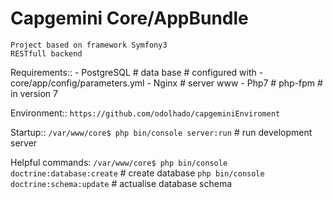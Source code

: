 Capgemini Core/AppBundle
========================
    Project based on framework Symfony3
    RESTfull backend


Requirements::
    - PostgreSQL # data base # configured with - core/app/config/parameters.yml
    - Nginx      # server www 
    - Php7       # php-fpm # in version 7


Environment::
    ``` https://github.com/odolhado/capgeminiEnviroment ```

Startup::
    ``` /var/www/core$ php bin/console server:run ```           # run development server
    
Helpful commands:
    ``` /var/www/core$ php bin/console doctrine:database:create ```     # create database
    ``` php bin/console doctrine:schema:update ```                      # actualise database schema 
   